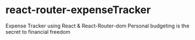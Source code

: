 # react-router-expenseTracker
Expense Tracker using React &amp; React-Router-dom
Personal budgeting is the secret to financial freedom
